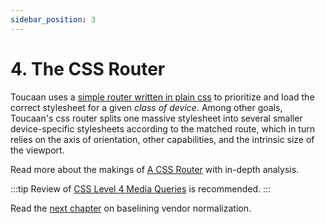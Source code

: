 ```yaml
---
sidebar_position: 3
---
```


# 4. The CSS Router

Toucaan uses a [simple router written in plain css](router.md) to prioritize and load the correct stylesheet for a given _class of device_. Among other goals, Toucaan's css router splits one massive stylesheet into several smaller device-specific stylesheets according to the matched route, which in turn relies on the axis of orientation, other capabilities, and the intrinsic size of the viewport.

Read more about the makings of [A CSS Router](https://bubblin.io/blog/a-css-router) with in-depth analysis. 


:::tip
Review of [CSS Level 4 Media Queries](https://bubblin.io/blog/level-4-media-queries) is recommended.
:::

Read the [next chapter](baseline.md) on baselining vendor normalization.